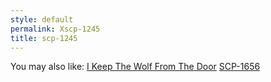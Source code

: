 ```yaml
---
style: default
permalink: Xscp-1245
title: scp-1245
---
```

You may also like:
[I Keep The Wolf From The Door](http://scp-wiki.net/i-keep-the-wolf-from-the-door)
[SCP-1656](http://scp-wiki.net/scp-1656)